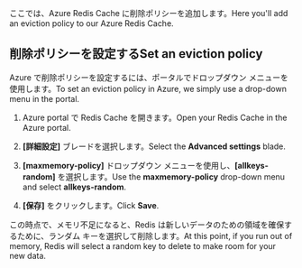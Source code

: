 <span data-ttu-id="e972c-101">ここでは、Azure Redis Cache に削除ポリシーを追加します。</span><span class="sxs-lookup"><span data-stu-id="e972c-101">Here you'll add an eviction policy to our Azure Redis Cache.</span></span>

## <a name="set-an-eviction-policy"></a><span data-ttu-id="e972c-102">削除ポリシーを設定する</span><span class="sxs-lookup"><span data-stu-id="e972c-102">Set an eviction policy</span></span>

<span data-ttu-id="e972c-103">Azure で削除ポリシーを設定するには、ポータルでドロップダウン メニューを使用します。</span><span class="sxs-lookup"><span data-stu-id="e972c-103">To set an eviction policy in Azure, we simply use a drop-down menu in the portal.</span></span>

1. <span data-ttu-id="e972c-104">Azure portal で Redis Cache を開きます。</span><span class="sxs-lookup"><span data-stu-id="e972c-104">Open your Redis Cache in the Azure portal.</span></span>

1. <span data-ttu-id="e972c-105">**[詳細設定]** ブレードを選択します。</span><span class="sxs-lookup"><span data-stu-id="e972c-105">Select the **Advanced settings** blade.</span></span>

1. <span data-ttu-id="e972c-106">**[maxmemory-policy]** ドロップダウン メニューを使用し、**[allkeys-random]** を選択します。</span><span class="sxs-lookup"><span data-stu-id="e972c-106">Use the **maxmemory-policy** drop-down menu and select **allkeys-random**.</span></span>

1. <span data-ttu-id="e972c-107">**[保存]** をクリックします。</span><span class="sxs-lookup"><span data-stu-id="e972c-107">Click **Save**.</span></span> 

<span data-ttu-id="e972c-108">この時点で、メモリ不足になると、Redis は新しいデータのための領域を確保するために、ランダム キーを選択して削除します。</span><span class="sxs-lookup"><span data-stu-id="e972c-108">At this point, if you run out of memory, Redis will select a random key to delete to make room for your new data.</span></span>